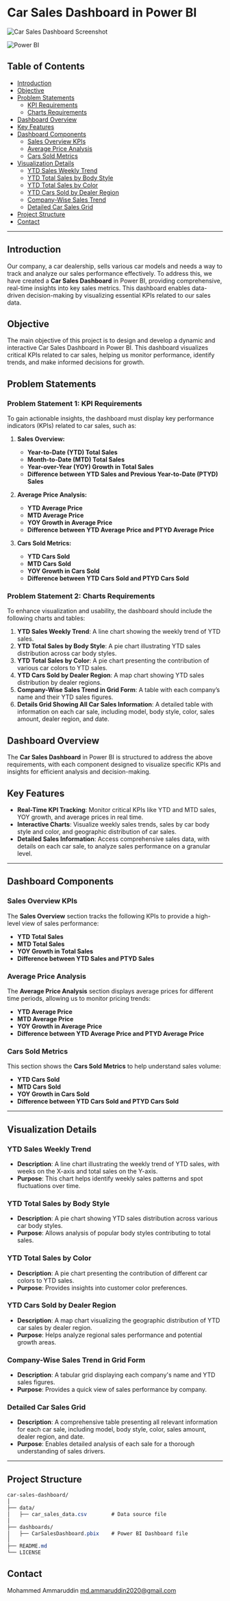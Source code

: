 # Car Sales Dashboard in Power BI
![Car Sales Dashboard Screenshot](Screenshot.png)

![Power BI](https://img.shields.io/badge/Power%20BI-Dashboard-yellow)

## Table of Contents

- [Introduction](#introduction)
- [Objective](#objective)
- [Problem Statements](#problem-statements)
  - [KPI Requirements](#kpi-requirements)
  - [Charts Requirements](#charts-requirements)
- [Dashboard Overview](#dashboard-overview)
- [Key Features](#key-features)
- [Dashboard Components](#dashboard-components)
  - [Sales Overview KPIs](#sales-overview-kpis)
  - [Average Price Analysis](#average-price-analysis)
  - [Cars Sold Metrics](#cars-sold-metrics)
- [Visualization Details](#visualization-details)
  - [YTD Sales Weekly Trend](#ytd-sales-weekly-trend)
  - [YTD Total Sales by Body Style](#ytd-total-sales-by-body-style)
  - [YTD Total Sales by Color](#ytd-total-sales-by-color)
  - [YTD Cars Sold by Dealer Region](#ytd-cars-sold-by-dealer-region)
  - [Company-Wise Sales Trend](#company-wise-sales-trend)
  - [Detailed Car Sales Grid](#detailed-car-sales-grid)
- [Project Structure](#project-structure)
- [Contact](#contact)

---

## Introduction

Our company, a car dealership, sells various car models and needs a way to track and analyze our sales performance effectively. To address this, we have created a **Car Sales Dashboard** in Power BI, providing comprehensive, real-time insights into key sales metrics. This dashboard enables data-driven decision-making by visualizing essential KPIs related to our sales data.

## Objective

The main objective of this project is to design and develop a dynamic and interactive Car Sales Dashboard in Power BI. This dashboard visualizes critical KPIs related to car sales, helping us monitor performance, identify trends, and make informed decisions for growth.

## Problem Statements

### Problem Statement 1: KPI Requirements

To gain actionable insights, the dashboard must display key performance indicators (KPIs) related to car sales, such as:

1. **Sales Overview:**
   - **Year-to-Date (YTD) Total Sales**
   - **Month-to-Date (MTD) Total Sales**
   - **Year-over-Year (YOY) Growth in Total Sales**
   - **Difference between YTD Sales and Previous Year-to-Date (PTYD) Sales**

2. **Average Price Analysis:**
   - **YTD Average Price**
   - **MTD Average Price**
   - **YOY Growth in Average Price**
   - **Difference between YTD Average Price and PTYD Average Price**

3. **Cars Sold Metrics:**
   - **YTD Cars Sold**
   - **MTD Cars Sold**
   - **YOY Growth in Cars Sold**
   - **Difference between YTD Cars Sold and PTYD Cars Sold**

### Problem Statement 2: Charts Requirements

To enhance visualization and usability, the dashboard should include the following charts and tables:

1. **YTD Sales Weekly Trend**: A line chart showing the weekly trend of YTD sales.
2. **YTD Total Sales by Body Style**: A pie chart illustrating YTD sales distribution across car body styles.
3. **YTD Total Sales by Color**: A pie chart presenting the contribution of various car colors to YTD sales.
4. **YTD Cars Sold by Dealer Region**: A map chart showing YTD sales distribution by dealer regions.
5. **Company-Wise Sales Trend in Grid Form**: A table with each company’s name and their YTD sales figures.
6. **Details Grid Showing All Car Sales Information**: A detailed table with information on each car sale, including model, body style, color, sales amount, dealer region, and date.

## Dashboard Overview

The **Car Sales Dashboard** in Power BI is structured to address the above requirements, with each component designed to visualize specific KPIs and insights for efficient analysis and decision-making.

## Key Features

- **Real-Time KPI Tracking**: Monitor critical KPIs like YTD and MTD sales, YOY growth, and average prices in real time.
- **Interactive Charts**: Visualize weekly sales trends, sales by car body style and color, and geographic distribution of car sales.
- **Detailed Sales Information**: Access comprehensive sales data, with details on each car sale, to analyze sales performance on a granular level.

---

## Dashboard Components

### Sales Overview KPIs

The **Sales Overview** section tracks the following KPIs to provide a high-level view of sales performance:

- **YTD Total Sales**
- **MTD Total Sales**
- **YOY Growth in Total Sales**
- **Difference between YTD Sales and PTYD Sales**

### Average Price Analysis

The **Average Price Analysis** section displays average prices for different time periods, allowing us to monitor pricing trends:

- **YTD Average Price**
- **MTD Average Price**
- **YOY Growth in Average Price**
- **Difference between YTD Average Price and PTYD Average Price**

### Cars Sold Metrics

This section shows the **Cars Sold Metrics** to help understand sales volume:

- **YTD Cars Sold**
- **MTD Cars Sold**
- **YOY Growth in Cars Sold**
- **Difference between YTD Cars Sold and PTYD Cars Sold**

---

## Visualization Details

### YTD Sales Weekly Trend

- **Description**: A line chart illustrating the weekly trend of YTD sales, with weeks on the X-axis and total sales on the Y-axis.
- **Purpose**: This chart helps identify weekly sales patterns and spot fluctuations over time.

### YTD Total Sales by Body Style

- **Description**: A pie chart showing YTD sales distribution across various car body styles.
- **Purpose**: Allows analysis of popular body styles contributing to total sales.

### YTD Total Sales by Color

- **Description**: A pie chart presenting the contribution of different car colors to YTD sales.
- **Purpose**: Provides insights into customer color preferences.

### YTD Cars Sold by Dealer Region

- **Description**: A map chart visualizing the geographic distribution of YTD car sales by dealer region.
- **Purpose**: Helps analyze regional sales performance and potential growth areas.

### Company-Wise Sales Trend in Grid Form

- **Description**: A tabular grid displaying each company's name and YTD sales figures.
- **Purpose**: Provides a quick view of sales performance by company.

### Detailed Car Sales Grid

- **Description**: A comprehensive table presenting all relevant information for each car sale, including model, body style, color, sales amount, dealer region, and date.
- **Purpose**: Enables detailed analysis of each sale for a thorough understanding of sales drivers.

---
## Project Structure
```css
car-sales-dashboard/
│
├── data/
│   ├── car_sales_data.csv        # Data source file
│
├── dashboards/
│   ├── CarSalesDashboard.pbix    # Power BI Dashboard file
│
├── README.md
└── LICENSE
```
## Contact
Mohammed Ammaruddin md.ammaruddin2020@gmail.com
